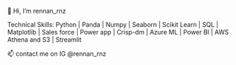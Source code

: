 👋 Hi, I’m rennan_rnz

Technical Skills: Python | Panda | Numpy | Seaborn | Scikit Learn | SQL | Matplotlib | Sales force | Power app | Crisp-dm | Azure ML | Power BI | AWS Athena and S3 | Streamlit

📫 contact me on IG @rennan_rnz



<!---
RennanRnz/RennanRnz is a ✨ special ✨ repository because its `README.md` (this file) appears on your GitHub profile.
You can click the Preview link to take a look at your changes.
--->
